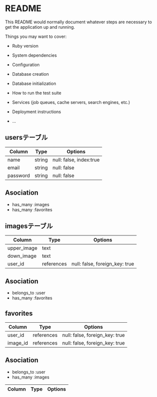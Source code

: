 # README

This README would normally document whatever steps are necessary to get the
application up and running.

Things you may want to cover:

* Ruby version

* System dependencies

* Configuration

* Database creation

* Database initialization

* How to run the test suite

* Services (job queues, cache servers, search engines, etc.)

* Deployment instructions

* ...
## usersテーブル
|Column|Type|Options|
|------|----|-------|
|name|string|null: false, index:true|
|email|string|null: false|
|password|string|null: false|
## Asociation
- has_many :images
- has_many :favorites
## imagesテーブル
|Column|Type|Options|
|------|----|-------|
|upper_image|text||
|down_image|text||
|user_id|references|null: false, foreign_key: true|
## Asociation
- belongs_to :user
- has_many :favorites
## favorites
|Column|Type|Options|
|------|----|-------|
|user_id|references|null: false, foreign_key: true|
|image_id|references|null: false, foreign_key: true|
## Asociation
- belongs_to :user
- has_many :images

|Column|Type|Options|
|------|----|-------|